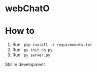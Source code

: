 # webChatO

# How to

1. Run <code> pip install -r requirements.txt </code>
2. Run <code> py init_db.py </code>
3. Run <code> py server.py </code>

Still in development 
